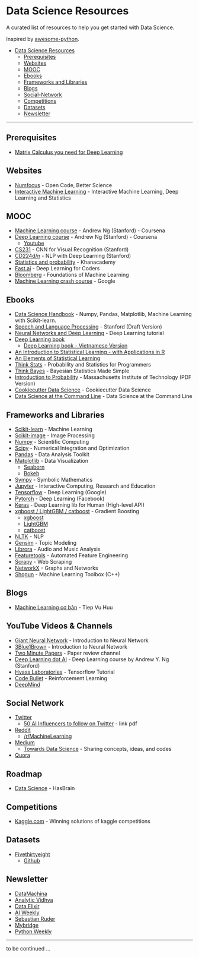 # Data Science Resources

A curated list of resources to help you get started with Data Science.

Inspired by [awesome-python](https://github.com/vinta/awesome-python).

- [Data Science Resources](#data-science-resources)
	- [Prerequisites](#prerequisites)
	- [Websites](#websites)
	- [MOOC](#mooc)
	- [Ebooks](#ebooks)
	- [Frameworks and Libraries](#frameworks-and-libraries)
	- [Blogs](#blogs)
	- [Social-Network](#social-network)
	- [Competitions](#competitions)
	- [Datasets](#datasets)
	- [Newsletter](#newsletter)

---

## Prerequisites

* [Matrix Calculus you need for Deep Learning](http://explained.ai/matrix-calculus/index.html)

## Websites

* [Numfocus](https://numfocus.org) - Open Code, Better Science
* [Interactive Machine Learning](https://p.migdal.pl/interactive-machine-learning-list) - Interactive Machine Learning, Deep Learning and Statistics

## MOOC

* [Machine Learning course](https://www.coursera.org/learn/machine-learning) - Andrew Ng (Stanford) - Coursena
* [Deep Learning course](https://www.coursera.org/specializations/deep-learning) - Andrew Ng (Stanford) - Coursena
	* [Youtube](https://www.youtube.com/watch?v=CS4cs9xVecg&list=PLkDaE6sCZn6Ec-XTbcX1uRg2_u4xOEky0)
* [CS231](http://cs231n.github.io) - CNN for Visual Recognition (Stanford)
* [CD224d/n](https://web.stanford.edu/class/cs224n) - NLP with Deep Learning (Stanford)
* [Statistics and probability](https://www.khanacademy.org/math/statistics-probability) - Khanacademy
* [Fast.ai](http://course.fast.ai) - Deep Learning for Coders
* [Bloomberg](https://bloomberg.github.io/foml) - Foundations of Machine Learning
* [Machine Learning crash course](https://developers.google.com/machine-learning/crash-course/ml-intro) - Google	

## Ebooks

* [Data Science Handbook](https://jakevdp.github.io/PythonDataScienceHandbook/) - Numpy, Pandas, Matplotlib, Machine Learning with Scikit-learn.
* [Speech and Language Processing](https://web.stanford.edu/~jurafsky/slp3/) - Stanford (Draft Version)
* [Neural Networks and Deep Learning](http://neuralnetworksanddeeplearning.com) - Deep Learning tutorial
* [Deep Learning book](https://www.deeplearningbook.org)
	* [Deep Learning book - Vietnamese Version](http://dlbookvn.gitlab.io/deeplearning)
* [An Introduction to Statistical Learning - with Applications in R](http://www-bcf.usc.edu/~gareth/ISL)
* [An Elements of Statistical Learning](https://web.stanford.edu/~hastie/ElemStatLearn)
* [Think Stats](http://www.greenteapress.com/thinkstats) - Probability and Statistics for Programmers
* [Think Bayes](http://www.greenteapress.com/thinkbayes/html/index.html) - Bayesian Statistics Made Simple
* [Introduction to Probability](https://ocw.mit.edu/resources/res-6-012-introduction-to-probability-spring-2018/part-i-the-fundamentals/MITRES_6_012S18_Textbook.pdf) - Massachusetts Institute of Technology (PDF Version)
* [Cookiecutter Data Science](https://drivendata.github.io/cookiecutter-data-science/) - Cookiecutter Data Science
* [Data Science at the Command Line](https://www.datascienceatthecommandline.com) - Data Science at the Command Line


## Frameworks and Libraries

* [Scikit-learn](http://scikit-learn.org/stable) - Machine Learning
* [Scikit-image](https://scikit-image.org) - Image Processing
* [Numpy](http://www.numpy.org) - Scientific Computing
* [Scipy](https://www.scipy.org) - Numerical Integration and Optimization
* [Pandas](https://pandas.pydata.org) - Data Analysis Toolkit
* [Matplotlib](https://matplotlib.org) - Data Visualization
	* [Seaborn](https://seaborn.pydata.org)
	* [Bokeh](https://bokeh.pydata.org/en/latest)
* [Sympy](https://numfocus.org/project/sympy) - Symbolic Mathematics
* [Jupyter](https://numfocus.org/project/project-jupyter) - Interactive Computing, Research and Education
* [Tensorflow](https://www.tensorflow.org) - Deep Learning (Google)
* [Pytorch](https://pytorch.org) - Deep Learning (Facebook)
* [Keras](https://keras.io) - Deep Learning lib for Human (High-level API)
* [xgboost / LightGBM / catboost](#) - Gradient Boosting
	* [xgboost](https://github.com/dmlc/xgboost)
	* [LightGBM](https://github.com/Microsoft/LightGBM)
	* [catboost](https://github.com/catboost/catboost)
* [NLTK](http://www.nltk.org) - NLP
* [Gensim](https://radimrehurek.com/gensim) - Topic Modeling
* [Librora](https://github.com/librosa/librosa) - Audio and Music Analysis
* [Featuretools](https://github.com/Featuretools/featuretools) - Automated Feature Engineering
* [Scrapy](https://scrapy.org) - Web Scraping
* [NetworkX](http://networkx.github.io) - Graphs and Networks
* [Shogun](https://numfocus.org/project/shogun) - Machine Learning Toolbox (C++)

## Blogs

* [Machine Learning cơ bản](https://machinelearningcoban.com) - Tiep Vu Huu

## YouTube Videos & Channels

* [Giant Neural Network](https://www.youtube.com/channel/UCrBzGHKmGDcwLFnQGHJ3XYg) - Introduction to Neural Network
* [3Blue1Brown](https://www.youtube.com/watch?v=aircAruvnKk&list=PLZHQObOWTQDNU6R1_67000Dx_ZCJB-3pi) - Introduction to Neural Network
* [Two Minute Papers](https://www.youtube.com/user/keeroyz) - Paper review channel
* [Deep Learning dot AI](https://www.youtube.com/channel/UCcIXc5mJsHVYTZR1maL5l9w) - Deep Learning course by Andrew Y. Ng (Stanford)
* [Hvass Laboratories](https://www.youtube.com/channel/UCbba38V6vcglqVL--8kVVmg) - Tensorflow Tutorial
* [Code Bullet](https://www.youtube.com/channel/UC0e3QhIYukixgh5VVpKHH9Q) - Reinforcement Learning
* [DeepMind](https://www.youtube.com/channel/UCP7jMXSY2xbc3KCAE0MHQ-A/)

## Social Network

* [Twitter](http://reddit.com)
	* [50 AI Influencers to follow on Twitter](https://www.cognilytica.com/wp-content/uploads/2018/06/50-AI-Influencer-For-image-version-copy-2.pdf) - link pdf
* [Reddit](http://reddit.com)
	* [/r/MachineLearning](https://www.reddit.com/r/MachineLearning)
* [Medium](https://medium.com)
	* [Towards Data Science](https://towardsdatascience.com) - Sharing concepts, ideas, and codes
* [Quora](https://www.quora.com)

## Roadmap

* [Data Science](https://github.com/hasbrain/data-science-roadmap) - HasBrain

## Competitions

* [Kaggle.com](https://www.kaggle.com/sudalairajkumar/winning-solutions-of-kaggle-competitions) - Winning solutions of kaggle competitions

## Datasets

* [Fivethirtyeight](https://data.fivethirtyeight.com)
	* [Github](https://github.com/fivethirtyeight/data)

## Newsletter

* [DataMachina](https://www.getrevue.co/profile/datamachina)
* [Analytic Vidhya](https://www.analyticsvidhya.com)
* [Data Elixir](https://dataelixir.com)
* [AI Weekly](http://aiweekly.co)
* [Sebastian Ruder](http://newsletter.ruder.io)
* [Mybridge](https://medium.mybridge.co)
* [Python Weekly](https://www.pythonweekly.com)

---

to be continued ...